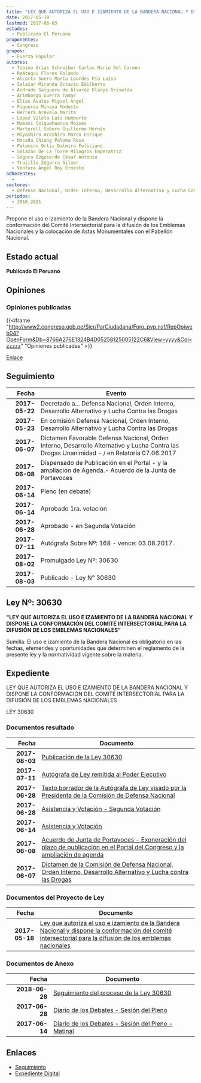 ```yaml
---
title: "LEY QUE AUTORIZA EL USO E IZAMIENTO DE LA BANDERA NACIONAL Y DISPONE LA CONFORMACIÓN DEL COMITÉ INTERSECTORIAL PARA LA DIFUSIÓN DE LOS EMBLEMAS NACIONALES"
date: 2017-05-18
lastmod: 2017-08-03
estados: 
  - Publicado El Peruano
proponentes: 
  - Congreso
grupos: 
  - Fuerza Popular
autores: 
  - Tubino Arias Schreiber Carlos Mario Del Carmen
  - Reátegui Flores Rolando
  - Alcorta Suero María Lourdes Pía Luisa
  - Salazar Miranda Octavio Edilberto
  - Andrade Salguero de Álvarez Gladys Griselda
  - Arimborgo Guerra Tamar
  - Elías Ávalos Miguel Ángel
  - Figueroa Minaya Modesto
  - Herrera Arévalo Marita
  - López Vilela Luis Humberto
  - Mamani Colquehuanca Moisés
  - Martorell Sobero Guillermo Hernán
  - Miyashiro Arashiro Marco Enrique
  - Noceda Chiang Paloma Rosa
  - Palomino Ortiz Dalmiro Feliciano
  - Salazar De La Torre Milagros Emperatriz
  - Segura Izquierdo César Antonio
  - Trujillo Zegarra Gilmer
  - Ventura Ángel Roy Ernesto
adherentes: 
  - 
sectores: 
  - Defensa Nacional, Orden Interno, Desarrollo Alternativo y Lucha Contra las Drogas
periodos: 
  - 2016-2021
---
```


Propone el uso e izamiento de la Bandera Nacional y dispone la conformación del Comité Intersectorial para la difusión de los Emblemas Nacionales y la colocación de Astas Monumentales con el Pabellón Nacional.


## Estado actual

**Publicado El Peruano**

## Opiniones

### Opiniones publicadas

{{<iframe "http://www2.congreso.gob.pe/Sicr/ParCiudadana/Foro_pvp.nsf/RepOpiweb04?OpenForm&Db=8766A276E1324B4D05258125005122C6&View=yyyy&Col=zzzzz" "Opiniones publicadas" >}}

[Enlace](http://www2.congreso.gob.pe/Sicr/ParCiudadana/Foro_pvp.nsf/RepOpiweb04?OpenForm&Db=8766A276E1324B4D05258125005122C6&View=yyyy&Col=zzzzz)

## Seguimiento

| Fecha | Evento |
|------:|--------|
| **2017-05-22** | Decretado a... Defensa Nacional, Orden Interno, Desarrollo Alternativo y Lucha Contra las Drogas|
| **2017-05-23** | En comisión Defensa Nacional, Orden Interno, Desarrollo Alternativo y Lucha Contra las Drogas|
| **2017-06-07** | Dictamen Favorable Defensa Nacional, Orden Interno, Desarrollo Alternativo y Lucha Contra las Drogas Unanimidad - / en Relatoría 07.06.2017|
| **2017-06-08** | Dispensado de Publicación en el Portal - y la ampliación de Agenda.- Acuerdo de la Junta de Portavoces|
| **2017-06-14** | Pleno (en debate)|
| **2017-06-14** | Aprobado 1ra. votación|
| **2017-06-28** | Aprobado - en Segunda Votación|
| **2017-07-11** | Autógrafa Sobre Nº: 168 - vence: 03.08.2017.|
| **2017-08-02** | Promulgado Ley Nº: 30630|
| **2017-08-03** | Publicado - Ley N° 30630|

## Ley Nº: 30630

**"LEY QUE AUTORIZA EL USO E IZAMIENTO DE LA BANDERA NACIONAL Y DISPONE LA CONFORMACIÓN DEL COMITÉ INTERSECTORIAL PARA LA DIFUSIÓN DE LOS EMBLEMAS NACIONALES"**

Sumilla: El uso e izamiento de la Bandera Nacional es obligatorio en las fechas, efemérides y oportunidades que determinen el reglamento de la presente ley y la normatividad vigente sobre la materia.


## Expediente

LEY QUE AUTORIZA EL USO E IZAMIENTO DE LA BANDERA NACIONAL Y DISPONE LA CONFORMACIÓN DEL COMITÉ INTERSECTORIAL PARA LA DIFUSIÓN DE LOS EMBLEMAS NACIONALES

LEY 30630


### Documentos resultado

| Fecha | Documento |
|------:|--------|
| **2017-08-03** | [Publicación de la Ley 30630](http://www.leyes.congreso.gob.pe/Documentos/2016_2021/ADLP/Normas_Legales/30630-LEY.pdf) |
| **2017-07-11** | [Autógrafa de Ley remitida al Poder Ejecutivo](http://www.leyes.congreso.gob.pe/Documentos/2016_2021/ADLP/Texto_Aprobado/AU0142620170711.pdf) |
| **2017-06-28** | [Texto borrador de la Autógrafa de Ley visado por la Presidenta de la Comisión de Defensa Nacional](http://www.leyes.congreso.gob.pe/Documentos/2016_2021/Texto_Borrador_de_Autografa/BAU0142620170628.PDF) |
| **2017-06-28** | [Asistencia y Votación - Segunda Votación](http://www.leyes.congreso.gob.pe/Documentos/2016_2021/Asistencia_y_Votacion/Proyectos_de_Ley/AVSV0142620170628.PDF) |
| **2017-06-14** | [Asistencia y Votación](http://www.leyes.congreso.gob.pe/Documentos/2016_2021/Asistencia_y_Votacion/Proyectos_de_Ley/AV0142620170614.PDF) |
| **2017-06-08** | [Acuerdo de Junta de Portavoces - Exoneración del plazo de publicación en el Portal del Congreso y la ampliación de agenda](http://www.leyes.congreso.gob.pe/Documentos/2016_2021/Acuerdos/Junta_Portavoces/AJP0142620170608.pdf) |
| **2017-06-07** | [Dictamen de la Comisión de Defensa Nacional, Orden Interno, Desarrollo Alternativo y Lucha contra las Drogas](http://www.leyes.congreso.gob.pe/Documentos/2016_2021/Dictamenes/Proyectos_de_Ley/01426DC07MAY20170607.pdf) |

### Documentos del Proyecto de Ley

| Fecha | Documento |
|------:|--------|
| **2017-05-18** | [Ley que autoriza el uso e izamiento de la Bandera Nacional y dispone la conformación del comité intersectorial para la difusión de los emblemas nacionales](http://www.leyes.congreso.gob.pe/Documentos/2016_2021/Proyectos_de_Ley_y_de_Resoluciones_Legislativas/PL0142620170518.D.pdf) |

### Documentos de Anexo

| Fecha | Documento |
|------:|--------|
| **2018-06-28** | [Seguimiento del proceso de la Ley 30630](http://www.leyes.congreso.gob.pe/Documentos/2016_2021/Seguimiento_de_Proyectos_de_Ley/01426PL20180628.PDF) |
| **2017-06-28** | [Diario de los Debates - Sesión del Pleno](http://www2.congreso.gob.pe/Sicr/DiarioDebates/Publicad.nsf/SesionesPleno/05256D6E0073DFE90525814E000C2020/$FILE/SLO-2016-18.pdf) |
| **2017-06-14** | [Diario de los Debates - Sesión del Pleno - Matinal](http://www2.congreso.gob.pe/Sicr/DiarioDebates/Publicad.nsf/SesionesPleno/05256D6E0073DFE905258140001630A8/$FILE/SLO-2016-16.pdf) |

## Enlaces 

- [Seguimiento](http://www2.congreso.gob.pe/Sicr/TraDocEstProc/CLProLey2016.nsf/f7fff46988ca05b1052578e100829cc7/a3337b9215b1f0fe052581250056b4e2?OpenDocument)
- [Expediente Digital](http://www2.congreso.gob.pehttp://www2.congreso.gob.pe/Sicr/TraDocEstProc/CLProLey2016.nsf/f7fff46988ca05b1052578e100829cc7/a3337b9215b1f0fe052581250056b4e2?OpenDocument&Click=05257FB7005EB655.eb71d0cf91d8294e05256cdf006b5706/$Body/0.1C6C)

